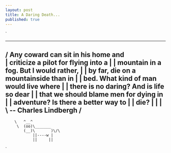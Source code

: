 ```yaml
---
layout: post
title: A Daring Death...
published: true
---
```


`
 _________________________________________ 
/ Any coward can sit in his home and      \
| criticize a pilot for flying into a     |
| mountain in a fog. But I would rather,  |
| by far, die on a mountainside than in   |
| bed. What kind of man would live where  |
| there is no daring? And is life so dear |
| that we should blame men for dying in   |
| adventure? Is there a better way to     |
| die?                                    |
|                                         |
\ -- Charles Lindbergh                    /
 ----------------------------------------- 
        \   ^__^
         \  (oo)\_______
            (__)\       )\/\
                ||----w |
                ||     ||
`

